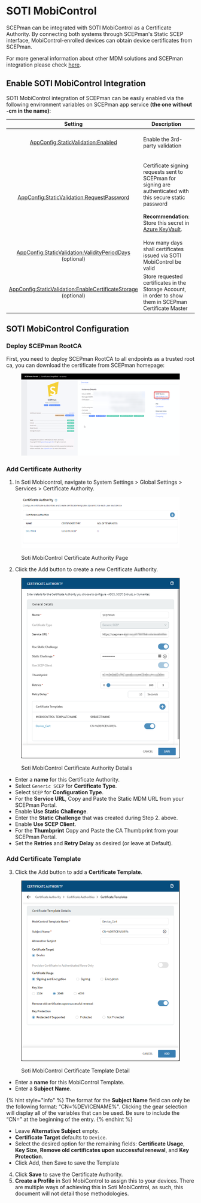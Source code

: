 # SOTI MobiControl

SCEPman can be integrated with SOTI MobiControl as a Certificate Authority. By connecting both systems through SCEPman's Static SCEP interface, MobiControl-enrolled devices can obtain device certificates from SCEPman.

For more general information about other MDM solutions and SCEPman integration please check [here](./).

## Enable SOTI MobiControl Integration

SOTI MobiControl integration of SCEPman can be easily enabled via the following environment variables on SCEPman app service **(the one without -cm in the name)**:

|                                                                                               Setting                                                                                              | Description                                                                                                                                                                                                                                                                                              |                     Value                    |
| :------------------------------------------------------------------------------------------------------------------------------------------------------------------------------------------------: | -------------------------------------------------------------------------------------------------------------------------------------------------------------------------------------------------------------------------------------------------------------------------------------------------------- | :------------------------------------------: |
|                           [AppConfig:StaticValidation:Enabled](../../advanced-configuration/application-settings/static-validation.md#appconfig-staticvalidation-enabled)                          | Enable the 3rd-party validation                                                                                                                                                                                                                                                                          |   **true** to enable, **false** to disable   |
|                   [AppConfig:StaticValidation:RequestPassword](../../advanced-configuration/application-settings/static-validation.md#appconfig-staticvalidation-requestpassword)                  | <p>Certificate signing requests sent to SCEPman for signing are authenticated with this secure static password<br><br><strong>Recommendation</strong>: Store this secret in <a href="../../advanced-configuration/application-settings/#secure-configuration-in-azure-key-vault">Azure KeyVault</a>.</p> |      _generate a 32 character password_      |
|          [AppConfig:StaticValidation:ValidityPeriodDays](../../advanced-configuration/application-settings/static-validation.md#appconfig-staticvalidation-validityperioddays) (optional)          | How many days shall certificates issued via SOTI MobiControl be valid                                                                                                                                                                                                                                    |                      365                     |
| [AppConfig:StaticValidation:EnableCertificateStorage](../../advanced-configuration/application-settings/staticaad-validation.md#appconfig-staticaadvalidation-enablecertificatestorage) (optional) | Store requested certificates in the Storage Account, in order to show them in SCEPman Certificate Master                                                                                                                                                                                                 | _**true**_ to enable, _**false** to disable_ |

## SOTI MobiControl Configuration

### Deploy SCEPman RootCA

First, you need to deploy SCEPman RootCA to all endpoints as a trusted root ca, you can download the certificate from SCEPman homepage:

<figure><img src="../../.gitbook/assets/image.png" alt=""><figcaption></figcaption></figure>

### Add Certificate Authority

1. In Soti Mobicontrol, navigate to System Settings > Global Settings > Services > Certificate Authority.

<figure><img src="../../.gitbook/assets/image (1) (1) (1) (1) (1).png" alt=""><figcaption><p>Soti MobiControl Certificate Authority Page</p></figcaption></figure>

2. Click the Add button to create a new Certificate Authority.

<figure><img src="../../.gitbook/assets/image (1) (1) (1) (1).png" alt=""><figcaption><p>Soti MobiControl Certificate Authority Details</p></figcaption></figure>

* Enter a **name** for this Certificate Authority.&#x20;
* Select `Generic SCEP` for **Certificate Type**.&#x20;
* Select `SCEP` for **Configuration Type**.&#x20;
* For the **Service URL**, Copy and Paste the Static MDM URL from your SCEPman Portal.&#x20;
* Enable **Use Static Challenge**.
* Enter the **Static Challenge** that was created during Step 2. above.&#x20;
* Enable **Use SCEP Client**.
* For the **Thumbprint** Copy and Paste the CA Thumbprint from your SCEPman Portal.
* Set the **Retries** and **Retry Delay** as desired (or leave at Default).

### Add Certificate Template

3. Click the Add button to add a **Certificate Template**.

<figure><img src="../../.gitbook/assets/image (2) (1) (1).png" alt=""><figcaption><p>Soti MobiControl Certificate Template Detail</p></figcaption></figure>

* Enter a **name** for this MobiControl Template.
* Enter a **Subject Name**.

{% hint style="info" %}
The format for the **Subject Name** field can only be the following format: “CN=%DEVICENAME%". Clicking the gear selection will display all of the variables that can be used. Be sure to include the “CN=” at the beginning of the entry.
{% endhint %}

* Leave **Alternative Subject** empty.
* **Certificate Target** defaults to `Device`.&#x20;
* Select the desired option for the remaining fields: **Certificate Usage**, **Key Size**, **Remove old certificates upon successful renewal**, and **Key Protection**.
* Click Add, then Save to save the Template

4. Click **Save** to save the Certificate Authority.
5. **Create a Profile** in Soti MobiControl to assign this to your devices. There are multiple ways of achieving this in Soti MobiControl, as such, this document will not detail those methodologies.
